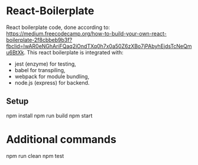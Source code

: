 # React-Boilerplate
React boilerplate code, done according to:
 https://medium.freecodecamp.org/how-to-build-your-own-react-boilerplate-2f8cbbeb9b3f?fbclid=IwAR0eNGhAriFQaq2iOndTXq0h7x0a50Z6zXBo7jPAbyhEjdsTcNeQmu6BtXk.
This react boilerplate is integrated with:
 * jest (enzyme) for testing, 
 * babel for transpiling, 
 * webpack for module bundling, 
 * node.js (express) for backend.
## Setup
npm install
npm run build
npm start
# Additional commands
npm run clean
npm test
